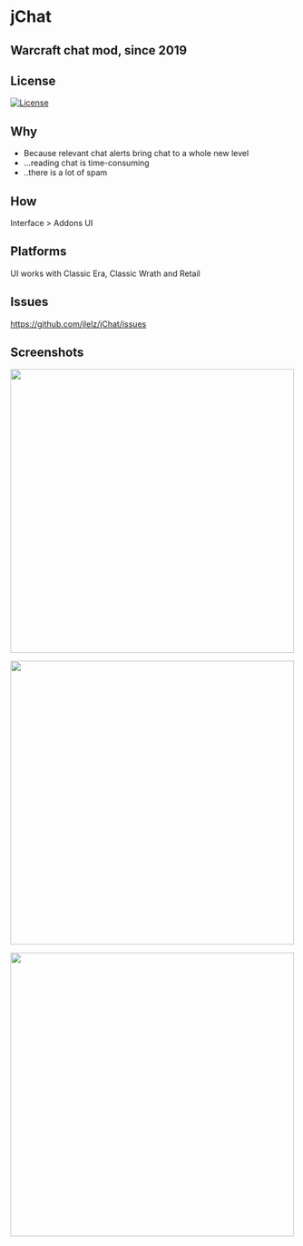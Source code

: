# jChat
## Warcraft chat mod, since 2019

## License
[![License](https://img.shields.io/badge/license-GPL-blue)](LICENSE)

## Why
- Because relevant chat alerts bring chat to a whole new level 
- ...reading chat is time-consuming
- ..there is a lot of spam

## How
Interface > Addons UI

## Platforms
UI works with Classic Era, Classic Wrath and Retail

## Issues
https://github.com/jlelz/jChat/issues

## Screenshots
<p float="center">
  <img src="https://i.imgur.com/MfOTgKO.png" width="500" />
</p>
<p float="center">
  <img src="https://i.imgur.com/lEMEOlh.png" width="500" />
</p>
<p float="center">
  <img src="https://i.imgur.com/rB41NRe.png" width="500" />
</p>